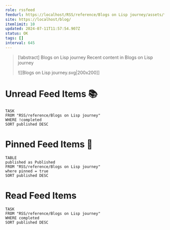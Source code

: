 ```yaml
---
role: rssfeed
feedurl: https://localhost/RSS/reference/Blogs on Lisp journey/assets/feed.xml
site: https://localhost/blog/
itemlimit: 10
updated: 2024-07-11T11:57:54.907Z
status: OK
tags: []
interval: 645
---
```


> [!abstract] Blogs on Lisp journey
> Recent content in Blogs on Lisp journey
>
> ![[Blogs on Lisp journey.svg|200x200]]
# Unread Feed Items 📚
~~~dataview
TASK
FROM "RSS/reference/Blogs on Lisp journey"
WHERE !completed
SORT published DESC
~~~

# Pinned Feed Items 📌
~~~dataview
TABLE
published as Published
FROM "RSS/reference/Blogs on Lisp journey"
where pinned = true
SORT published DESC
~~~

# Read Feed Items
~~~dataview
TASK
FROM "RSS/reference/Blogs on Lisp journey"
WHERE completed
SORT published DESC
~~~